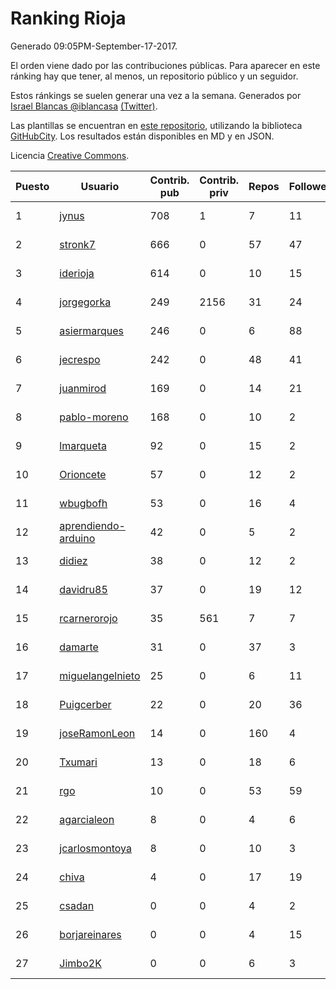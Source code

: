 # Ranking Rioja

Generado 09:05PM-September-17-2017.

El orden viene dado por las contribuciones públicas. Para aparecer en este ránking hay que tener, al menos, un repositorio público y un seguidor.

Estos ránkings se suelen generar una vez a la semana. Generados por [Israel Blancas @iblancasa](https://github.com/iblancasa/) [(Twitter)](https://twitter.com/iblancasa).

Las plantillas se encuentran en [este repositorio](https://github.com/iblancasa/GH-Spanish-Ranking), utilizando la biblioteca [GitHubCity](https://github.com/iblancasa/GitHubCity). Los resultados están disponibles en MD y en JSON.

Licencia [Creative Commons](https://creativecommons.org/licenses/by/4.0/).

| Puesto   |  Usuario  | Contrib. pub | Contrib. priv |Repos| Followers | Desde |  Avatar  |
|----------|-----------|--------------|---------------|-----|-----------|-------|----------|
|1|[jynus](https://github.com/jynus)|708|1|7|11|2014-08-28|![jynus](https://avatars2.githubusercontent.com/u/8576860)|
|2|[stronk7](https://github.com/stronk7)|666|0|57|47|2009-12-14|![stronk7](https://avatars0.githubusercontent.com/u/167147)|
|3|[iderioja](https://github.com/iderioja)|614|0|10|15|2013-07-25|![iderioja](https://avatars0.githubusercontent.com/u/5090808)|
|4|[jorgegorka](https://github.com/jorgegorka)|249|2156|31|24|2008-05-07|![jorgegorka](https://avatars0.githubusercontent.com/u/9585)|
|5|[asiermarques](https://github.com/asiermarques)|246|0|6|88|2009-11-05|![asiermarques](https://avatars3.githubusercontent.com/u/149459)|
|6|[jecrespo](https://github.com/jecrespo)|242|0|48|41|2012-03-15|![jecrespo](https://avatars1.githubusercontent.com/u/1539718)|
|7|[juanmirod](https://github.com/juanmirod)|169|0|14|21|2013-02-27|![juanmirod](https://avatars1.githubusercontent.com/u/3714422)|
|8|[pablo-moreno](https://github.com/pablo-moreno)|168|0|10|2|2014-07-18|![pablo-moreno](https://avatars2.githubusercontent.com/u/8203696)|
|9|[lmarqueta](https://github.com/lmarqueta)|92|0|15|2|2015-09-17|![lmarqueta](https://avatars2.githubusercontent.com/u/14338278)|
|10|[Orioncete](https://github.com/Orioncete)|57|0|12|2|2016-03-12|![Orioncete](https://avatars3.githubusercontent.com/u/17803185)|
|11|[wbugbofh](https://github.com/wbugbofh)|53|0|16|4|2013-04-24|![wbugbofh](https://avatars1.githubusercontent.com/u/4250161)|
|12|[aprendiendo-arduino](https://github.com/aprendiendo-arduino)|42|0|5|2|2016-09-02|![aprendiendo-arduino](https://avatars0.githubusercontent.com/u/21957254)|
|13|[didiez](https://github.com/didiez)|38|0|12|2|2011-02-22|![didiez](https://avatars3.githubusercontent.com/u/632860)|
|14|[davidru85](https://github.com/davidru85)|37|0|19|12|2010-11-08|![davidru85](https://avatars1.githubusercontent.com/u/472324)|
|15|[rcarnerorojo](https://github.com/rcarnerorojo)|35|561|7|7|2014-04-17|![rcarnerorojo](https://avatars3.githubusercontent.com/u/7326722)|
|16|[damarte](https://github.com/damarte)|31|0|37|3|2013-04-30|![damarte](https://avatars1.githubusercontent.com/u/4304282)|
|17|[miguelangelnieto](https://github.com/miguelangelnieto)|25|0|6|11|2011-05-25|![miguelangelnieto](https://avatars1.githubusercontent.com/u/810868)|
|18|[Puigcerber](https://github.com/Puigcerber)|22|0|20|36|2011-06-22|![Puigcerber](https://avatars1.githubusercontent.com/u/866808)|
|19|[joseRamonLeon](https://github.com/joseRamonLeon)|14|0|160|4|2012-04-26|![joseRamonLeon](https://avatars2.githubusercontent.com/u/1682282)|
|20|[Txumari](https://github.com/Txumari)|13|0|18|6|2010-09-16|![Txumari](https://avatars2.githubusercontent.com/u/401963)|
|21|[rgo](https://github.com/rgo)|10|0|53|59|2009-01-16|![rgo](https://avatars2.githubusercontent.com/u/47124)|
|22|[agarcialeon](https://github.com/agarcialeon)|8|0|4|6|2014-02-18|![agarcialeon](https://avatars2.githubusercontent.com/u/6717746)|
|23|[jcarlosmontoya](https://github.com/jcarlosmontoya)|8|0|10|3|2014-05-23|![jcarlosmontoya](https://avatars2.githubusercontent.com/u/7680456)|
|24|[chiva](https://github.com/chiva)|4|0|17|19|2010-06-15|![chiva](https://avatars2.githubusercontent.com/u/305333)|
|25|[csadan](https://github.com/csadan)|0|0|4|2|2014-01-21|![csadan](https://avatars3.githubusercontent.com/u/6459730)|
|26|[borjareinares](https://github.com/borjareinares)|0|0|4|15|2011-01-26|![borjareinares](https://avatars0.githubusercontent.com/u/584645)|
|27|[Jimbo2K](https://github.com/Jimbo2K)|0|0|6|3|2016-03-15|![Jimbo2K](https://avatars2.githubusercontent.com/u/17853527)|
